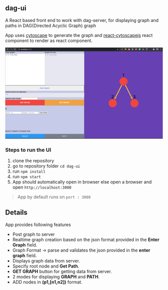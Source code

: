 ## dag-ui
A React based front end to work with dag-server, for displaying graph and paths in DAG(Directed Acyclic Graph) graph

App uses [cytoscape](https://github.com/cytoscape/cytoscape.js) to generate the graph and [react-cytoscapejs](https://github.com/plotly/react-cytoscapejs) react component to render as react component.

![UI](/src/common/ui-image.png)



### Steps to run the UI

1. clone the repository
2. go to repository folder `cd dag-ui`
3. run `npm install`
4. run `npm start`
5. App should automatically open in browser else open a browser and open `http://localhost:3000`
> App by default runs on `port : 3000`

 
## Details

App provides following features

- Post graph to server
- Realtime graph creation based on the json format provided in the **Enter Graph** field.
- Graph Format -> parse and validates the json provided in the **enter graph** field.
- Displays graph data from server.
- Specify root node and **Get Path**.
- **GET GRAPH** button for getting data from server.
- 2 modes for displaying **GRAPH** and **PATH**.
- ADD nodes in **(p1,[n1,n2])** format.

